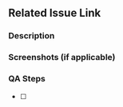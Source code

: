 ## Related Issue Link
<!-- Provide the related issue link i.e #3 -->

### Description
<!-- Provide a brief description -->

### Screenshots (if applicable)

### QA Steps
- [ ] <!-- step 1 -->

